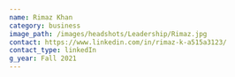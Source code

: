 ```yaml
---
name: Rimaz Khan
category: business
image_path: /images/headshots/Leadership/Rimaz.jpg
contact: https://www.linkedin.com/in/rimaz-k-a515a3123/
contact_type: linkedIn
g_year: Fall 2021
---
```

